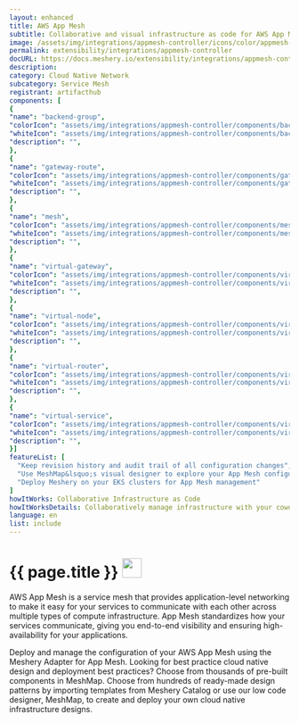 ```yaml
---
layout: enhanced
title: AWS App Mesh
subtitle: Collaborative and visual infrastructure as code for AWS App Mesh
image: /assets/img/integrations/appmesh-controller/icons/color/appmesh-controller-color.svg
permalink: extensibility/integrations/appmesh-controller
docURL: https://docs.meshery.io/extensibility/integrations/appmesh-controller
description: 
category: Cloud Native Network
subcategory: Service Mesh
registrant: artifacthub
components: [
{
"name": "backend-group",
"colorIcon": "assets/img/integrations/appmesh-controller/components/backend-group/icons/color/backend-group-color.svg",
"whiteIcon": "assets/img/integrations/appmesh-controller/components/backend-group/icons/white/backend-group-white.svg",
"description": "",
},
{
"name": "gateway-route",
"colorIcon": "assets/img/integrations/appmesh-controller/components/gateway-route/icons/color/gateway-route-color.svg",
"whiteIcon": "assets/img/integrations/appmesh-controller/components/gateway-route/icons/white/gateway-route-white.svg",
"description": "",
},
{
"name": "mesh",
"colorIcon": "assets/img/integrations/appmesh-controller/components/mesh/icons/color/mesh-color.svg",
"whiteIcon": "assets/img/integrations/appmesh-controller/components/mesh/icons/white/mesh-white.svg",
"description": "",
},
{
"name": "virtual-gateway",
"colorIcon": "assets/img/integrations/appmesh-controller/components/virtual-gateway/icons/color/virtual-gateway-color.svg",
"whiteIcon": "assets/img/integrations/appmesh-controller/components/virtual-gateway/icons/white/virtual-gateway-white.svg",
"description": "",
},
{
"name": "virtual-node",
"colorIcon": "assets/img/integrations/appmesh-controller/components/virtual-node/icons/color/virtual-node-color.svg",
"whiteIcon": "assets/img/integrations/appmesh-controller/components/virtual-node/icons/white/virtual-node-white.svg",
"description": "",
},
{
"name": "virtual-router",
"colorIcon": "assets/img/integrations/appmesh-controller/components/virtual-router/icons/color/virtual-router-color.svg",
"whiteIcon": "assets/img/integrations/appmesh-controller/components/virtual-router/icons/white/virtual-router-white.svg",
"description": "",
},
{
"name": "virtual-service",
"colorIcon": "assets/img/integrations/appmesh-controller/components/virtual-service/icons/color/virtual-service-color.svg",
"whiteIcon": "assets/img/integrations/appmesh-controller/components/virtual-service/icons/white/virtual-service-white.svg",
"description": "",
}]
featureList: [
  "Keep revision history and audit trail of all configuration changes",
  "Use MeshMap&lsquo;s visual designer to explore your App Mesh configuration",
  "Deploy Meshery on your EKS clusters for App Mesh management"
]
howItWorks: Collaborative Infrastructure as Code
howItWorksDetails: Collaboratively manage infrastructure with your coworkers synchronously sharing the same designs.
language: en
list: include
---
```

<h1>{{ page.title }} <img src="{{ page.image }}" style="width: 35px; height: 35px;" /></h1>

<p>
AWS App Mesh is a service mesh that provides application-level networking to make it easy for your services to communicate with each other across multiple types of compute infrastructure. App Mesh standardizes how your services communicate, giving you end-to-end visibility and ensuring high-availability for your applications.
</p>
<p>
    Deploy and manage the configuration of your AWS App Mesh using the Meshery Adapter for App Mesh. Looking for best practice cloud native design and deployment best practices? Choose from thousands of pre-built components in MeshMap. Choose from hundreds of ready-made design patterns by importing templates from Meshery Catalog or use our low code designer, MeshMap, to create and deploy your own cloud native infrastructure designs.
</p>
